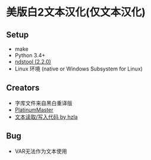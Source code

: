 # 美版白2文本汉化(仅文本汉化)

## Setup
- make
- Python 3.4+
- [ndstool (2.2.0)](https://github.com/devkitPro/ndstool)
- Linux 环境 (native or Windows Subsystem for Linux)

## Creators
- 字库文件来自黑白重译版
- [PlatinumMaster](https://github.com/PlatinumMaster)
- [文本读取/写入代码 by hzla](https://github.com/hzla/Pokeweb-Live)

## Bug
- VAR无法作为文本使用

